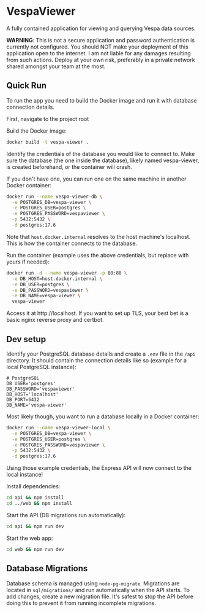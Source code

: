 # VespaViewer

A fully contained application for viewing and querying Vespa data sources.

**WARNING**: This is not a secure application and password authentication is currently not configured. You should NOT make your deployment of this application open to the internet. I am not liable for any damages resulting from such actions. Deploy at your own risk, preferably in a private network shared amongst your team at the most.

## Quick Run

To run the app you need to build the Docker image and run it with database connection details.

First, navigate to the project root

Build the Docker image:

```bash
docker build -t vespa-viewer .
```

Identify the credentials of the database you would like to connect to. Make sure the database (the one inside the database), likely named vespa-viewer, is created beforehand, or the container will crash.

If you don't have one, you can run one on the same machine in another Docker container:

```bash
docker run --name vespa-viewer-db \
  -e POSTGRES_DB=vespa-viewer \
  -e POSTGRES_USER=postgres \
  -e POSTGRES_PASSWORD=vespaviewer \
  -p 5432:5432 \
  -d postgres:17.6
```

Note that `host.docker.internal` resolves to the host machine's localhost. This is how the container connects to the database.

Run the container (example uses the above credentials, but replace with yours if needed):

```bash
docker run -d --name vespa-viewer -p 80:80 \
  -e DB_HOST=host.docker.internal \
  -e DB_USER=postgres \
  -e DB_PASSWORD=vespaviewer \
  -e DB_NAME=vespa-viewer \
  vespa-viewer
```

Access it at http://localhost. If you want to set up TLS, your best bet is a basic nginx reverse proxy and certbot.

## Dev setup

Identify your PostgreSQL database details and create a `.env` file in the `/api` directory. It should contain the connection details like so (example for a local PostgreSQL instance):

```
# PostgreSQL
DB_USER='postgres'
DB_PASSWORD='vespaviewer'
DB_HOST='localhost'
DB_PORT=5432
DB_NAME='vespa-viewer'
```

Most likely though, you want to run a database locally in a Docker container:

```bash
docker run --name vespa-viewer-local \
  -e POSTGRES_DB=vespa-viewer \
  -e POSTGRES_USER=postgres \
  -e POSTGRES_PASSWORD=vespaviewer \
  -p 5432:5432 \
  -d postgres:17.6
```

Using those example credentials, the Express API will now connect to the local instance!

Install dependencies:

```bash
cd api && npm install
cd ../web && npm install
```

Start the API (DB migrations run automatically):

```bash
cd api && npm run dev
```

Start the web app:

```bash
cd web && npm run dev
```

## Database Migrations

Database schema is managed using `node-pg-migrate`. Migrations are located in `sql/migrations/` and run automatically when the API starts. To add changes, create a new migration file. It's safest to stop the API before doing this to prevent it from running incomplete migrations.

